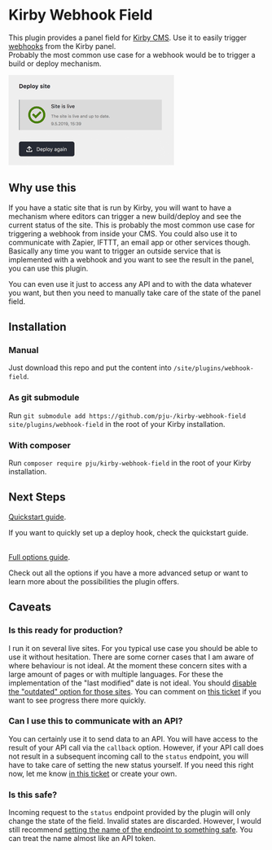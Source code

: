 # Kirby Webhook Field

This plugin provides a panel field for [Kirby CMS](https://getkirby.com/). Use it to easily trigger [webhooks](https://en.wikipedia.org/wiki/Webhook) from the Kirby panel.<br>
Probably the most common use case for a webhook would be to trigger a build or deploy mechanism.

![](kirby-webhooks.gif)

## Why use this

If you have a static site that is run by Kirby, you will want to have a mechanism where editors can trigger a new build/deploy and see the current status of the site.
This is probably the most common use case for triggering a webhook from inside your CMS.
You could also use it to communicate with Zapier, IFTTT, an email app or other services though. Basically any time you want to trigger an outside service that is implemented with a webhook and you want to see the result in the panel, you can use this plugin.

You can even use it just to access any API and to with the data whatever you want, but then you need to manually take care of the state of the panel field.

## Installation

### Manual
Just download this repo and put the content into `/site/plugins/webhook-field`.

### As git submodule
Run `git submodule add https://github.com/pju-/kirby-webhook-field site/plugins/webhook-field` in the root of your Kirby installation.

### With composer
Run `composer require pju/kirby-webhook-field` in the root of your Kirby installation.

## Next Steps

[Quickstart guide](https://github.com/pju-/kirby-webhook-field/tree/master/docs/quickstart.md).<br>

If you want to quickly set up a deploy hook, check the quickstart guide.
<br>
<br>

[Full options guide](https://github.com/pju-/kirby-webhook-field/tree/master/docs/config.md).<br>

Check out all the options if you have a more advanced setup or want to learn more about the possibilities the plugin offers.

## Caveats

### Is this ready for production?
I run it on several live sites. For you typical use case you should be able to use it without hesitation. There are some corner cases that I am aware of where behaviour is not ideal.
At the moment these concern sites with a large amount of pages or with multiple languages. For these the implementation of the "last modified" date is not ideal. You should [disable the "outdated" option for those sites](https://github.com/pju-/kirby-webhook-field/tree/master/docs/config.md#hook-structure). You can comment on [this ticket](https://github.com/pju-/kirby-webhook-field/issues/8) if you want to see progress there more quickly.

### Can I use this to communicate with an API?
You can certainly use it to send data to an API. You will have access to the result of your API call via the `callback` option. However, if your API call does not result in a subsequent incoming call to the `status` endpoint, you will have to take care of setting the new status yourself.
If you need this right now, let me know [in this ticket](https://github.com/pju-/kirby-webhook-field/issues/10) or create your own.

### Is this safe?
Incoming request to the `status` endpoint provided by the plugin will only change the state of the field. Invalid states are discarded. However, I would still recommend [setting the name of the endpoint to something safe](https://github.com/pju-/kirby-webhook-field/blob/master/docs/config.md#endpoint). You can treat the name almost like an API token.
